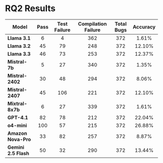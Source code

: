 # RQ2 Results

| Model               | Pass | Test Failure | Compilation Failure | Total Bugs | Accuracy |
|---------------------|:----:|:------------:|:-------------------:|:----------:|:--------:|
| **Llama 3.1**       |  6   |      4       |        362          |    372     |  1.61%   |
| **Llama 3.2**       |  45  |     79       |        248          |    372     | 12.10%   |
| **Llama 3.3**       |  46  |     73       |        253          |    372	   | 12.37%   |
| **Mistral-7b**      |   5  |     27       |        340          |    372     |  1.35%   |
| **Mistral-2402**    |  30  |     48       |        294          |    372     |  8.06%   |
| **Mistral-2407**    |  45  |    106       |        221          |    372     | 12.10%   |
| **Mixtral-8x7b**    |   6  |     27       |        339          |    372     |  1.61%   |
| **GPT-4.1**         |  82  |     78       |        212          |    372     | 22.04%   |
| **o4-mini**         |  100 |     57       |        215          |    372     | 26.88%   |
| **Amazon Nova-Pro** |  33  |     82       |        257          |    372     |  8.87%   |
| **Gemini 2.5 Flash** |  50 |     32       |        290          |    372     |  13.44%   |

